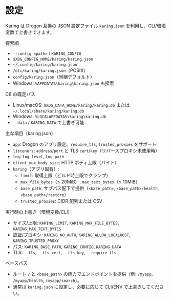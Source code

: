 # 設定

Karing は Drogon 互換の JSON 設定ファイル `karing.json` を利用し、CLI/環境変数で上書きできます。

探索順
- `--config <path>` / `KARING_CONFIG`
- `$XDG_CONFIG_HOME/karing/karing.json`
- `~/.config/karing/karing.json`
- `/etc/karing/karing.json`（POSIX）
- `config/karing.json`（同梱デフォルト）
- Windows: `%APPDATA%\karing\karing.json` も探索

DB の既定パス
- Linux/macOS: `$XDG_DATA_HOME/karing/karing.db` または `~/.local/share/karing/karing.db`
- Windows: `%LOCALAPPDATA%\karing\karing.db`
- `--data` / `KARING_DATA` で上書き可能

主な項目（karing.json）
- `app`: Drogon のアプリ設定。`require_tls`, `trusted_proxies` をサポート
- `listeners`: `address`/`port` と TLS `cert`/`key`（リバースプロキシ未使用時）
- `log`: `log_level`, `log_path`
- `client_max_body_size`: HTTP ボディ上限（バイト）
- `karing`（アプリ固有）:
  - `limit`: 取得上限（ビルド時上限でクランプ）
  - `max_file_bytes`（≤ 20MiB）, `max_text_bytes`（≤ 10MiB）
  - `base_path`: サブパス配下で提供（`<base_path>`, `<base_path>/health`, `<base_path>/restore`）
  - `trusted_proxies`: CIDR 配列または CSV

実行時の上書き（環境変数/CLI）
- サイズ/上限: `KARING_LIMIT`, `KARING_MAX_FILE_BYTES`, `KARING_MAX_TEXT_BYTES`
- 認証/プロキシ: `KARING_NO_AUTH`, `KARING_ALLOW_LOCALHOST`, `KARING_TRUSTED_PROXY`
- パス: `KARING_BASE_PATH`, `KARING_CONFIG`, `KARING_DATA`
- TLS: `--tls`, `--tls-cert`, `--tls-key`, `--require-tls`

ベースパス
- ルート `/` と `<base_path>` の両方でエンドポイントを提供（例: `/myapp`, `/myapp/health`, `/myapp/search`）。
- 通常は `karing.json` に設定し、必要に応じて CLI/ENV で上書きしてください。
